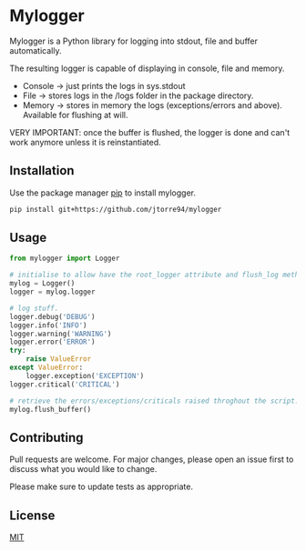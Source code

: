 # Mylogger

Mylogger is a Python library for logging into stdout, file and buffer automatically.

The resulting logger is capable of displaying in console, file and memory.
* Console -> just prints the logs in sys.stdout
* File -> stores logs in the /logs folder in the package directory.
* Memory -> stores in memory the logs (exceptions/errors and above). Available for flushing at will.

VERY IMPORTANT: once the buffer is flushed, the logger is done and can't work anymore unless it is reinstantiated.

## Installation

Use the package manager [pip](https://pip.pypa.io/en/stable/) to install mylogger.

```bash
pip install git+https://github.com/jtorre94/mylogger
```

## Usage

```python
from mylogger import Logger

# initialise to allow have the root_logger attribute and flush_log method.
mylog = Logger()
logger = mylog.logger

# log stuff.
logger.debug('DEBUG')
logger.info('INFO')
logger.warning('WARNING')
logger.error('ERROR')
try:
    raise ValueError
except ValueError:
    logger.exception('EXCEPTION')
logger.critical('CRITICAL')    

# retrieve the errors/exceptions/criticals raised throghout the script.
mylog.flush_buffer()

```

## Contributing
Pull requests are welcome. For major changes, please open an issue first to discuss what you would like to change.

Please make sure to update tests as appropriate.

## License
[MIT](https://choosealicense.com/licenses/mit/)
